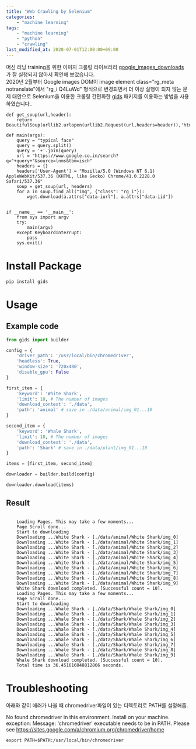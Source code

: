 ```yaml
---
title: "Web Crawling by Selenium"
categories: 
    - "machine learning"
tags:
    - "machine learning"
    - "python"
    - "crawling"
last_modified_at: 2020-07-01T12:00:00+09:00
---
```

머신 러닝 training을 위한 이미지 크롤링 라이브러리 [google_images_downloads](https://pypi.org/project/google_images_download/) 가 잘 실행되지 않아서 확인해 보았습니다.<br>
2020년 2월부터 Google images DOM이 image element class="rg_meta notranslate"에서 "rg_i Q4LuWd" 형식으로 변경되면서 더 이상 실행이 되지 않는 문제 대안으로 Selenium을 이용한 크롤링 간편화한 [gids](https://pypi.org/project/gids/) 패키지를 이용하는 방법을 사용하였습니다..

```
def get_soup(url,header):
    return BeautifulSoup(urllib2.urlopen(urllib2.Request(url,headers=header)),'html.parser')    

def main(args):
    query = "typical face"
    query = query.split()
    query = '+'.join(query)
    url = "https://www.google.co.in/search?q="+query+"&source=lnms&tbm=isch"
    headers = {}
    headers['User-Agent'] = "Mozilla/5.0 (Windows NT 6.1) AppleWebKit/537.36 (KHTML, like Gecko) Chrome/41.0.2228.0 Safari/537.36"
    soup = get_soup(url, headers)
    for a in soup.find_all("img", {"class": "rg_i"}):
        wget.download(a.attrs["data-iurl"], a.attrs["data-iid"])


if __name__ == '__main__':
    from sys import argv
    try:
        main(argv)
    except KeyboardInterrupt:
        pass
    sys.exit()
```

# Install Package
```
pip install gids
```

# Usage
## Example code
```python
from gids import builder

config = {
    'driver_path': '/usr/local/bin/chromedriver',
    'headless': True,
    'window-size': '720x480',
    'disable_gpu': False
}

first_item = {
    'keyword': 'White Shark',
    'limit': 10, # The number of images
    'download_context': './data',
    'path': 'animal' # save in ./data/animal/img_01...10
}

second_item = {
    'keyword': 'Whale Shark',
    'limit': 10, # The number of images
    'download_context': './data',
    'path': 'Shark' # save in ./data/plant/img_01...10
}

items = [first_item, second_item]

downloader = builder.build(config)

downloader.download(items)
```
## Result
```

    Loading Pages. This may take a few moments...
    Page Scroll done...
    Start to downloading
    Downloading ...White Shark - [./data/animal/White Shark/img_0]
    Downloading ...White Shark - [./data/animal/White Shark/img_1]
    Downloading ...White Shark - [./data/animal/White Shark/img_2]
    Downloading ...White Shark - [./data/animal/White Shark/img_3]
    Downloading ...White Shark - [./data/animal/White Shark/img_4]
    Downloading ...White Shark - [./data/animal/White Shark/img_5]
    Downloading ...White Shark - [./data/animal/White Shark/img_6]
    Downloading ...White Shark - [./data/animal/White Shark/img_7]
    Downloading ...White Shark - [./data/animal/White Shark/img_8]
    Downloading ...White Shark - [./data/animal/White Shark/img_9]
    White Shark download completed. [Successful count = 10].
    Loading Pages. This may take a few moments...
    Page Scroll done...
    Start to downloading
    Downloading ...Whale Shark - [./data/Shark/Whale Shark/img_0]
    Downloading ...Whale Shark - [./data/Shark/Whale Shark/img_1]
    Downloading ...Whale Shark - [./data/Shark/Whale Shark/img_2]
    Downloading ...Whale Shark - [./data/Shark/Whale Shark/img_3]
    Downloading ...Whale Shark - [./data/Shark/Whale Shark/img_4]
    Downloading ...Whale Shark - [./data/Shark/Whale Shark/img_5]
    Downloading ...Whale Shark - [./data/Shark/Whale Shark/img_6]
    Downloading ...Whale Shark - [./data/Shark/Whale Shark/img_7]
    Downloading ...Whale Shark - [./data/Shark/Whale Shark/img_8]
    Downloading ...Whale Shark - [./data/Shark/Whale Shark/img_9]
    Whale Shark download completed. [Successful count = 10].
    Total time is 36.451616048812866 seconds.
```

# Troubleshooting
아래와 같이 에러가 나올 때 chromedriver파일이 있는 디렉토리로 PATH를 설정해줌.

No found chromedriver in this environment.
Install on your machine. exception: Message: 'chromedriver' executable needs to be in PATH. Please see https://sites.google.com/a/chromium.org/chromedriver/home

```
export PATH=$PATH:/usr/local/bin/chromedriver
```
